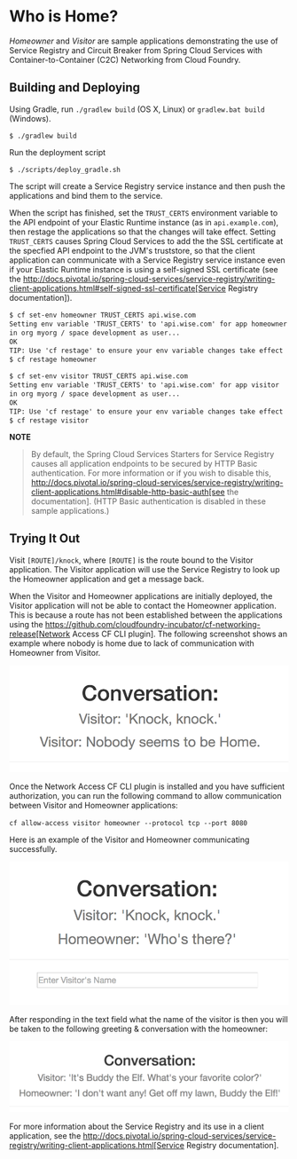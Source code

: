 # Who is Home?

*Homeowner* and *Visitor* are sample applications demonstrating the use of Service Registry and Circuit Breaker from Spring Cloud Services with Container-to-Container (C2C) Networking from Cloud Foundry.

## Building and Deploying

Using Gradle, run `./gradlew build` (OS X, Linux) or `gradlew.bat build` (Windows).

```
$ ./gradlew build
```

Run the deployment script

```
$ ./scripts/deploy_gradle.sh
```

The script will create a Service Registry service instance and then push the applications and bind them to the service.

When the script has finished, set the `TRUST_CERTS` environment variable to the API endpoint of your Elastic Runtime instance (as in `api.example.com`), then restage the applications so that the changes will take effect. Setting `TRUST_CERTS` causes Spring Cloud Services to add the the SSL certificate at the specfied API endpoint to the JVM's truststore, so that the client application can communicate with a Service Registry service instance even if your Elastic Runtime instance is using a self-signed SSL certificate (see the http://docs.pivotal.io/spring-cloud-services/service-registry/writing-client-applications.html#self-signed-ssl-certificate[Service Registry documentation]).

```
$ cf set-env homeowner TRUST_CERTS api.wise.com
Setting env variable 'TRUST_CERTS' to 'api.wise.com' for app homeowner in org myorg / space development as user...
OK
TIP: Use 'cf restage' to ensure your env variable changes take effect
$ cf restage homeowner
```

```
$ cf set-env visitor TRUST_CERTS api.wise.com
Setting env variable 'TRUST_CERTS' to 'api.wise.com' for app visitor in org myorg / space development as user...
OK
TIP: Use 'cf restage' to ensure your env variable changes take effect
$ cf restage visitor
```

**NOTE**

> By default, the Spring Cloud Services Starters for Service Registry causes all application endpoints to be secured by HTTP Basic authentication. For more information or if you wish to disable this, http://docs.pivotal.io/spring-cloud-services/service-registry/writing-client-applications.html#disable-http-basic-auth[see the documentation]. (HTTP Basic authentication is disabled in these sample applications.)

## Trying It Out

Visit `[ROUTE]/knock`, where `[ROUTE]` is the route bound to the Visitor application. The Visitor application will use the Service Registry to look up the Homeowner application and get a message back.

When the Visitor and Homeowner applications are initially deployed, the Visitor application will not be able to contact the Homeowner application. This is because a route has not been established between the applications using the https://github.com/cloudfoundry-incubator/cf-networking-release[Network Access CF CLI plugin]. The following screenshot shows an example where nobody is home due to lack of communication with Homeowner from Visitor.

![circuit-broken-c2c.png](docs/images/circuit-broken-c2c.png)

Once the Network Access CF CLI plugin is installed and you have sufficient authorization, you can run the following command to allow communication between Visitor and Homeowner applications:

`cf allow-access visitor homeowner --protocol tcp --port 8080 `

Here is an example of the Visitor and Homeowner communicating successfully.

![circuit-open-c2c.png](docs/images/circuit-open-c2c.png)

After responding in the text field what the name of the visitor is then you will be taken to the following greeting & conversation with the homeowner:

![circuit-open-greeting-response.png](docs/images/circuit-open-greeting-response.png)

For more information about the Service Registry and its use in a client application, see the http://docs.pivotal.io/spring-cloud-services/service-registry/writing-client-applications.html[Service Registry documentation].
